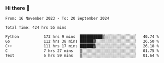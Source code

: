### Hi there 👋

<!--
**floyiac/floyiac** is a ✨ _special_ ✨ repository because its `README.md` (this file) appears on your GitHub profile.

Here are some ideas to get you started:

- 🔭 I’m currently working on ...
- 🌱 I’m currently learning ...
- 👯 I’m looking to collaborate on ...
- 🤔 I’m looking for help with ...
- 💬 Ask me about ...
- 📫 How to reach me: ...
- 😄 Pronouns: ...
- ⚡ Fun fact: ...
-->

<!--START_SECTION:waka-->

```txt
From: 16 November 2023 - To: 20 September 2024

Total Time: 424 hrs 55 mins

Python           173 hrs 9 mins  ██████████▒░░░░░░░░░░░░░░   40.74 %
Go               112 hrs 38 mins ██████▓░░░░░░░░░░░░░░░░░░   26.50 %
C++              111 hrs 17 mins ██████▓░░░░░░░░░░░░░░░░░░   26.18 %
C                7 hrs 27 mins   ▒░░░░░░░░░░░░░░░░░░░░░░░░   01.75 %
Text             6 hrs 59 mins   ▒░░░░░░░░░░░░░░░░░░░░░░░░   01.64 %
```

<!--END_SECTION:waka-->
